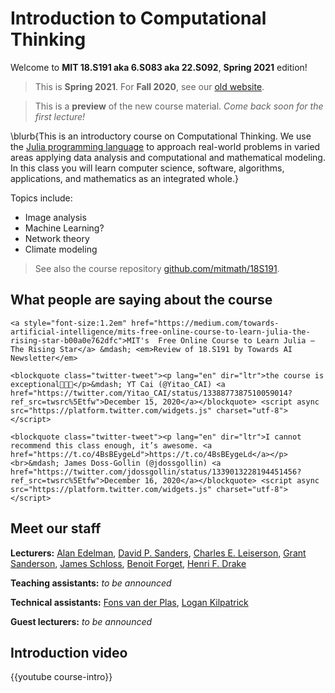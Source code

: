 
# Introduction to Computational Thinking

Welcome to **MIT 18.S191 aka 6.S083 aka 22.S092**, **Spring 2021** edition!

> This is **Spring 2021**. For **Fall 2020**, see our [old website](https://computationalthinking.mit.edu/Fall20/).

> This is a **preview** of the new course material. _Come back soon for the first lecture!_

\blurb{This is an introductory course on Computational Thinking. We use the [Julia programming language](http://www.julialang.org) to approach real-world problems in varied areas applying data analysis and computational and mathematical modeling.  In this class you will learn computer science, software, algorithms, applications, and mathematics as an integrated whole.}

Topics include:

- Image analysis
- Machine Learning?
- Network theory
- Climate modeling


> See also the course repository [github.com/mitmath/18S191](https://github.com/mitmath/18S191).

## What people are saying about the course

~~~
<a style="font-size:1.2em" href="https://medium.com/towards-artificial-intelligence/mits-free-online-course-to-learn-julia-the-rising-star-b00a0e762dfc">MIT's  Free Online Course to Learn Julia — The Rising Star</a> &mdash; <em>Review of 18.S191 by Towards AI Newsletter</em>

<blockquote class="twitter-tweet"><p lang="en" dir="ltr">the course is exceptional🎇🎇🎇</p>&mdash; YT Cai (@Yitao_CAI) <a href="https://twitter.com/Yitao_CAI/status/1338877387510059014?ref_src=twsrc%5Etfw">December 15, 2020</a></blockquote> <script async src="https://platform.twitter.com/widgets.js" charset="utf-8"></script>

<blockquote class="twitter-tweet"><p lang="en" dir="ltr">I cannot recommend this class enough, it’s awesome. <a href="https://t.co/4BsBEygeLd">https://t.co/4BsBEygeLd</a></p><br>&mdash; James Doss-Gollin (@jdossgollin) <a href="https://twitter.com/jdossgollin/status/1339013228194451456?ref_src=twsrc%5Etfw">December 16, 2020</a></blockquote> <script async src="https://platform.twitter.com/widgets.js" charset="utf-8"></script>
~~~

<!-- 

Please help edit the automatically-generated subtitles in the [lecture transcripts](https://drive.google.com/drive/folders/1ekXz8x78qnq3G-_MhOh6CYgFDbL2G6Vz)!
If you do so, please add punctuation, and please change the colour of the part you edited to a colour other than black, and different from the previous and next sections. -->

## Meet our staff
**Lecturers:** [Alan Edelman](http://math.mit.edu/~edelman), [David P. Sanders](http://sistemas.fciencias.unam.mx/~dsanders/), [Charles E. Leiserson](https://people.csail.mit.edu/cel/), [Grant Sanderson](https://www.3blue1brown.com/about), [James Schloss](https://eapsweb.mit.edu/people/jars), [Benoit Forget](https://web.mit.edu/nse/people/faculty/forget.html), [Henri F. Drake](https://hdrake.github.io/)

**Teaching assistants:** _to be announced_

**Technical assistants:** [Fons van der Plas](), [Logan Kilpatrick](https://scholar.harvard.edu/logankilpatrick/home)

**Guest lecturers:** _to be announced_

## Introduction video

{{youtube course-intro}}